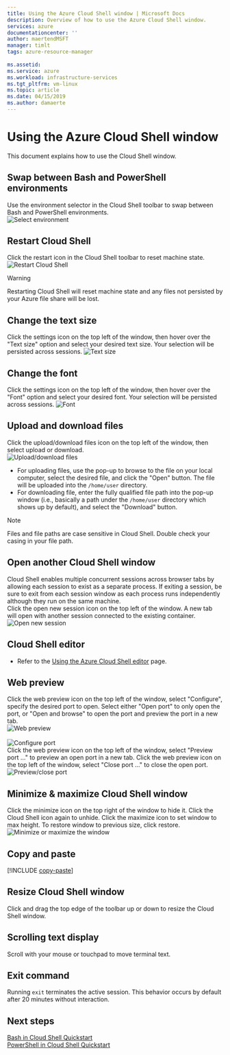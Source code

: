 ```yaml
---
title: Using the Azure Cloud Shell window | Microsoft Docs
description: Overview of how to use the Azure Cloud Shell window.
services: azure
documentationcenter: ''
author: maertendMSFT
manager: timlt
tags: azure-resource-manager
 
ms.assetid: 
ms.service: azure
ms.workload: infrastructure-services
ms.tgt_pltfrm: vm-linux
ms.topic: article
ms.date: 04/15/2019
ms.author: damaerte
---
```


# Using the Azure Cloud Shell window

This document explains how to use the Cloud Shell window.

## Swap between Bash and PowerShell environments

Use the environment selector in the Cloud Shell toolbar to swap between Bash and PowerShell environments.  
![Select environment](media/using-the-shell-window/env-selector.png)

## Restart Cloud Shell
Click the restart icon in the Cloud Shell toolbar to reset machine state.  
![Restart Cloud Shell](media/using-the-shell-window/restart.png)
> [!WARNING]
> Restarting Cloud Shell will reset machine state and any files not persisted by your Azure file share will be lost.

## Change the text size
Click the settings icon on the top left of the window, then hover over the "Text size" option and select your desired text size. Your selection will be persisted across sessions.
![Text size](media/using-the-shell-window/text-size.png)

## Change the font
Click the settings icon on the top left of the window, then hover over the "Font" option and select your desired font.  Your selection will be persisted across sessions.
![Font](media/using-the-shell-window/text-font.png)

## Upload and download files
Click the upload/download files icon on the top left of the window, then select upload or download.  
![Upload/download files](media/using-the-shell-window/uploaddownload.png)
* For uploading files, use the pop-up to browse to the file on your local computer, select the desired file, and click the "Open" button.  The file will be uploaded into
the `/home/user` directory.
* For downloading file, enter the fully qualified file path into the pop-up window (i.e., basically a path under the `/home/user` directory which shows up by default), and select the "Download" button.  
> [!NOTE] 
> Files and file paths are case sensitive in Cloud Shell. Double check your casing in your file path.

## Open another Cloud Shell window
Cloud Shell enables multiple concurrent sessions across browser tabs by allowing each session to exist as a separate process.
If exiting a session, be sure to exit from each session window as each process runs independently although they run on the same machine.  
Click the open new session icon on the top left of the window. A new tab will open with another session connected to the existing container.
![Open new session](media/using-the-shell-window/newsession.png)

## Cloud Shell editor
* Refer to the [Using the Azure Cloud Shell editor](using-cloud-shell-editor.md) page.

## Web preview
Click the web preview icon on the top left of the window, select "Configure", specify the desired port to open.  Select either "Open port" to only open the port, or "Open and browse" to open the port and preview the port in a new tab.  
![Web preview](media/using-the-shell-window/preview.png)  
<br>
![Configure port](media/using-the-shell-window/preview-configure.png)  
Click the web preview icon on the top left of the window, select "Preview port ..." to preview an open port in a new tab.
Click the web preview icon on the top left of the window, select "Close port ..." to close the open port.  
![Preview/close port](media/using-the-shell-window/preview-options.png)

## Minimize & maximize Cloud Shell window
Click the minimize icon on the top right of the window to hide it. Click the Cloud Shell icon again to unhide.
Click the maximize icon to set window to max height. To restore window to previous size, click restore.  
![Minimize or maximize the window](media/using-the-shell-window/minmax.png)

## Copy and paste
[!INCLUDE [copy-paste](../../includes/cloud-shell-copy-paste.md)]

## Resize Cloud Shell window
Click and drag the top edge of the toolbar up or down to resize the Cloud Shell window.

## Scrolling text display
Scroll with your mouse or touchpad to move terminal text.

## Exit command
Running `exit` terminates the active session. This behavior occurs by default after 20 minutes without interaction.

## Next steps

[Bash in Cloud Shell Quickstart](quickstart.md) <br>
[PowerShell in Cloud Shell Quickstart](quickstart-powershell.md)
